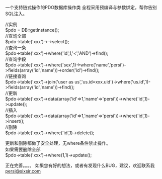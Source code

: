 一个支持链式操作的PDO数据库操作类
全程采用预编译与参数绑定，帮你告别SQL注入。

//实例<br />
$pdo = DB::getInstance();<br />
//查询全部<br />
$pdo->table('xxx')->->select();<br />
//查询一条<br />
$pdo->table('xxx')->where('id',1,'<','AND')->find();<br />
//查询字段<br />
$pdo->table('xxx')->where('sex',1)->where('name','persi')->fields(array('id','name'))->order('id')->find();<br />
//链接查询<br />
$pdo->table('xxx')->join('user as us','us.id=xxx.uid')->where('us.id',1)->fields(array('id','name'))->find();<br />
//更新<br />
$pdo->table('xxx')->data(array('id'=>1,'name'=>'persi'))->where('id',1)->update();<br />
//插入<br />
$pdo->table('xxx')->data(array('id'=>1,'name'=>'persi'))->where('id',1)->insert();<br />
//删除<br />
$pdo->table('xxx')->where('id',1)->delete();<br />

更新和删除都做了安全处理，无where条件禁止操作。<br />
如果需要删除全部<br />
$pdo->table('xxx')->where(1,1)->update();<br />

正在完善。。。。
如果您有好的想法，或者有发现什么BUG，建议，欢迎联系我  persi@sixsir.com
